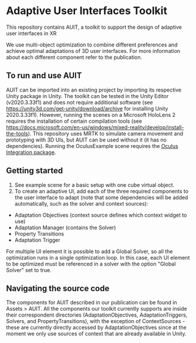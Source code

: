 # Adaptive User Interfaces Toolkit
This repository contains AUIT, a toolkit to support the design of adaptive user interfaces in XR

We use multi-object optimization to combine different preferences and achieve optimal adaptations of 3D user interfaces.
For more information about each different component refer to the publication.

## To run and use AUIT
AUIT can be imported into an existing project by importing its respective Unity package in Unity.
The toolkit can be tested in the Unity Editor (v2020.3.33f1) and does not require additional software (see https://unity3d.com/get-unity/download/archive for installing Unity 2020.3.33f1).
However, running the scenes on a Microsoft HoloLens 2 requires the installation of certain compilation tools (see https://docs.microsoft.com/en-us/windows/mixed-reality/develop/install-the-tools).
This repository uses MRTK to simulate camera movement and prototyping with 3D UIs, but AUIT can be used without it (it has no dependencies).
Running the OculusExample scene requires the [Oculus Integration package](https://assetstore.unity.com/packages/tools/integration/oculus-integration-82022).

## Getting started
1. See example scene for a basic setup with one cube virtual object.
2. To create an adaptive UI, add each of the three required components to the user interface to adapt (note that some dependencies will be added automatically, such as the solver and context sources):
- Adaptation Objectives (context source defines which context widget to use)
- Adaptation Manager (contains the Solver)
- Property Transitions
- Adaptation Trigger

For multiple UI element it is possible to add a Global Solver, so all the optimization runs in a single optimization loop. In this case, each UI element to be optimized must be referenced in a solver with the option "Global Solver" set to true.

## Navigating the source code
The components for AUIT described in our publication can be found in Assets > AUIT. All the components our toolkit currently supports are inside their correspondent directories (AdaptationObjectives, AdaptationTriggers, Solvers, and PropertyTransitions), with the exception of ContextSources - these are currently directly accessed by AdaptationObjectives since at the moment we only use sources of context that are already available in Unity.
